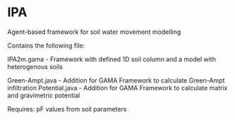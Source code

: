 # IPA
Agent-based framework for soil water movement modelling

Contains the following file:

IPA2m.gama - Framework with defined 1D soil column and a model with heterogenous soils

Green-Ampt.java - Addition for GAMA Framework to calculate Green-Ampt infiltration
Potential.java - Addition for GAMA Framework to calculate matrix and gravimetric potential

Requires:
pF values from soil parameters
